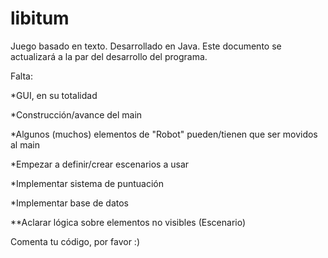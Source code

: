 # libitum
Juego basado en texto. Desarrollado en Java.
Este documento se actualizará a la par del desarrollo del programa.

Falta:

  *GUI, en su totalidad
  
  *Construcción/avance del main
  
  *Algunos (muchos) elementos de "Robot" pueden/tienen que ser movidos al main
  
  *Empezar a definir/crear escenarios a usar
  
  *Implementar sistema de puntuación
  
  *Implementar base de datos
  
 **Aclarar lógica sobre elementos no visibles (Escenario)


Comenta tu código, por favor :)
